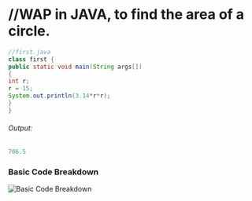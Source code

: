 # //WAP in JAVA, to find the area of a circle.

```java
//first.java
class first {
public static void main(String args[])
{
int r;
r = 15;
System.out.println(3.14*r*r);
}
}
```
###### Output:

```java
706.5
```

### Basic Code Breakdown
![Basic Code Breakdown](../assets/arofcircle.png)

